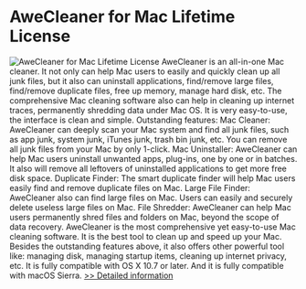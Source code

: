 # AweCleaner for Mac Lifetime License
![AweCleaner for Mac Lifetime License](https://mycommerce.akamaized.net/api/pimages/P300783304/BIG/300783304.PNG)
AweCleaner is an all-in-one Mac cleaner. It not only can help Mac users to easily and quickly clean up all junk files, but it also can uninstall applications, find/remove large files, find/remove duplicate files, free up memory, manage hard disk, etc. The comprehensive Mac cleaning software also can help in cleaning up internet traces, permanently shredding data under Mac OS. It is very easy-to-use, the interface is clean and simple. Outstanding features: Mac Cleaner: AweCleaner can deeply scan your Mac system and find all junk files, such as app junk, system junk, iTunes junk, trash bin junk, etc. You can remove all junk files from your Mac by only 1-click. Mac Uninstaller: AweCleaner can help Mac users uninstall unwanted apps, plug-ins, one by one or in batches. It also will remove all leftovers of uninstalled applications to get more free disk space. Duplicate Finder: The smart duplicate finder will help Mac users easily find and remove duplicate files on Mac. Large File Finder: AweCleaner also can find large files on Mac. Users can easily and securely delete useless large files on Mac. File Shredder: AweCleaner can help Mac users permanently shred files and folders on Mac, beyond the scope of data recovery. AweCleaner is the most comprehensive yet easy-to-use Mac cleaning software. It is the best tool to clean up and speed up your Mac. Besides the outstanding features above, it also offers other powerful tool like: managing disk, managing startup items, cleaning up internet privacy, etc. It is fully compatible with OS X 10.7 or later. And it is fully compatible with macOS Sierra.
[>> Detailed information](https://secure.shareit.com/shareit/product.html?productid=300783304&affiliateid=200057808)